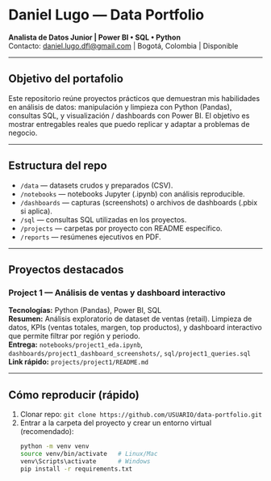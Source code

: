 # Daniel Lugo — Data Portfolio

**Analista de Datos Junior | Power BI • SQL • Python**  
Contacto: daniel.lugo.dfl@gmail.com | Bogotá, Colombia | Disponible

---

## Objetivo del portafolio
Este repositorio reúne proyectos prácticos que demuestran mis habilidades en análisis de datos: manipulación y limpieza con Python (Pandas), consultas SQL, y visualización / dashboards con Power BI. El objetivo es mostrar entregables reales que puedo replicar y adaptar a problemas de negocio.

---

## Estructura del repo
- `/data` — datasets crudos y preparados (CSV).  
- `/notebooks` — notebooks Jupyter (.ipynb) con análisis reproducible.  
- `/dashboards` — capturas (screenshots) o archivos de dashboards (.pbix si aplica).  
- `/sql` — consultas SQL utilizadas en los proyectos.  
- `/projects` — carpetas por proyecto con README específico.  
- `/reports` — resúmenes ejecutivos en PDF.

---

## Proyectos destacados

### Project 1 — Análisis de ventas y dashboard interactivo
**Tecnologías:** Python (Pandas), Power BI, SQL  
**Resumen:** Análisis exploratorio de dataset de ventas (retail). Limpieza de datos, KPIs (ventas totales, margen, top productos), y dashboard interactivo que permite filtrar por región y periodo.  
**Entrega:** `notebooks/project1_eda.ipynb`, `dashboards/project1_dashboard_screenshots/`, `sql/project1_queries.sql`  
**Link rápido:** `projects/project1/README.md`

---

## Cómo reproducir (rápido)
1. Clonar repo: `git clone https://github.com/USUARIO/data-portfolio.git`  
2. Entrar a la carpeta del proyecto y crear un entorno virtual (recomendado):  
   ```bash
   python -m venv venv
   source venv/bin/activate   # Linux/Mac
   venv\Scripts\activate      # Windows
   pip install -r requirements.txt
